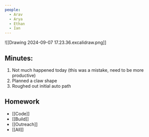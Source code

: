 ```yaml
---
people:
  - Arav
  - Arya
  - Ethan
  - Ian
---
```

![[Drawing 2024-09-07 17.23.36.excalidraw.png]]

## Minutes:
1. Not much happened today (this was a mistake, need to be more productive)
2. Planned a claw shape
3. Roughed out initial auto path

## Homework
* [[Code]]
* [[Build]]
* [[Outreach]]
* [[All]]
